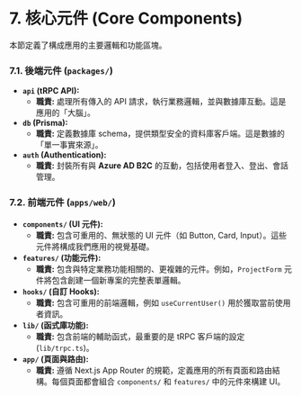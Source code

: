 # 7. 核心元件 (Core Components)

本節定義了構成應用的主要邏輯和功能區塊。

### 7.1. 後端元件 (`packages/`)

*   **`api` (tRPC API):**
    *   **職責:** 處理所有傳入的 API 請求，執行業務邏輯，並與數據庫互動。這是應用的「大腦」。
*   **`db` (Prisma):**
    *   **職責:** 定義數據庫 schema，提供類型安全的資料庫客戶端。這是數據的「單一事實來源」。
*   **`auth` (Authentication):**
    *   **職責:** 封裝所有與 **Azure AD B2C** 的互動，包括使用者登入、登出、會話管理。

### 7.2. 前端元件 (`apps/web/`)

*   **`components/` (UI 元件):**
    *   **職責:** 包含可重用的、無狀態的 UI 元件（如 Button, Card, Input）。這些元件將構成我們應用的視覺基礎。
*   **`features/` (功能元件):**
    *   **職責:** 包含與特定業務功能相關的、更複雜的元件。例如，`ProjectForm` 元件將包含創建一個新專案的完整表單邏輯。
*   **`hooks/` (自訂 Hooks):**
    *   **職責:** 包含可重用的前端邏輯，例如 `useCurrentUser()` 用於獲取當前使用者資訊。
*   **`lib/` (函式庫功能):**
    *   **職責:** 包含前端的輔助函式，最重要的是 tRPC 客戶端的設定 (`lib/trpc.ts`)。
*   **`app/` (頁面與路由):**
    *   **職責:** 遵循 Next.js App Router 的規範，定義應用的所有頁面和路由結構。每個頁面都會組合 `components/` 和 `features/` 中的元件來構建 UI。
